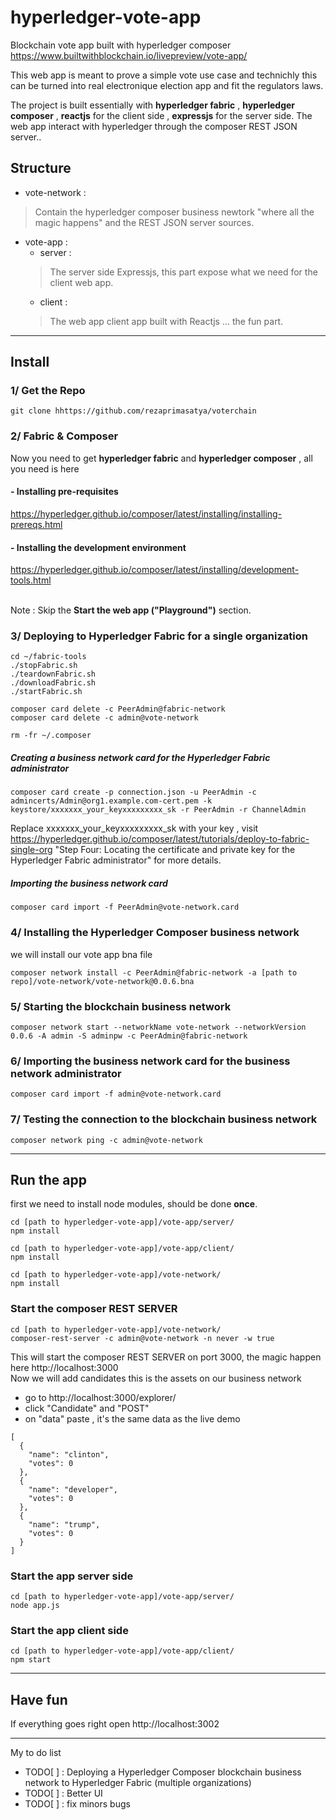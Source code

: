 # hyperledger-vote-app
Blockchain vote app built with hyperledger composer  https://www.builtwithblockchain.io/livepreview/vote-app/

This web app is meant to prove a simple vote use case and technichly this can be turned into real electronique election app and fit the regulators laws.

The project is built essentially with **hyperledger fabric** , **hyperledger composer** , **reactjs** for the client side , **expressjs** for the server side.
The web app interact with hyperledger through the composer REST JSON server..

## Structure

- vote-network :
> Contain  the hyperledger composer business newtork "where all the magic happens" and the REST JSON server sources.

- vote-app :
  - server :
  > The server side Expressjs, this part expose what we need for the client web app.
  - client :
  > The web app client app built with Reactjs ... the fun part.

<hr>

## Install

### 1/ Get the Repo

```
git clone hhttps://github.com/rezaprimasatya/voterchain
```

### 2/ Fabric & Composer

Now you need to get **hyperledger fabric** and   **hyperledger composer** , all you need is here

#### - Installing pre-requisites

https://hyperledger.github.io/composer/latest/installing/installing-prereqs.html

#### - Installing the development environment

https://hyperledger.github.io/composer/latest/installing/development-tools.html

<br>Note : Skip the **Start the web app ("Playground")** section.

### 3/ Deploying to Hyperledger Fabric for a single organization

```
cd ~/fabric-tools
./stopFabric.sh
./teardownFabric.sh
./downloadFabric.sh
./startFabric.sh
```

```
composer card delete -c PeerAdmin@fabric-network
composer card delete -c admin@vote-network
```

```
rm -fr ~/.composer
```

##### Creating a business network card for the Hyperledger Fabric administrator

```
composer card create -p connection.json -u PeerAdmin -c admincerts/Admin@org1.example.com-cert.pem -k keystore/xxxxxxx_your_keyxxxxxxxxx_sk -r PeerAdmin -r ChannelAdmin
```

Replace xxxxxxx_your_keyxxxxxxxxx_sk with your key , visit https://hyperledger.github.io/composer/latest/tutorials/deploy-to-fabric-single-org "Step Four: Locating the certificate and private key for the Hyperledger Fabric administrator" for more details.

##### Importing the business network card

```
composer card import -f PeerAdmin@vote-network.card
```

### 4/ Installing the Hyperledger Composer business network

we will install our vote app bna file

```
composer network install -c PeerAdmin@fabric-network -a [path to repo]/vote-network/vote-network@0.0.6.bna
```

### 5/  Starting the blockchain business network

```
composer network start --networkName vote-network --networkVersion 0.0.6 -A admin -S adminpw -c PeerAdmin@fabric-network
```

### 6/ Importing the business network card for the business network administrator

```
composer card import -f admin@vote-network.card
```
### 7/ Testing the connection to the blockchain business network

```
composer network ping -c admin@vote-network
```
<hr>

## Run the app
first we need to install node modules, should be done **once**.

```
cd [path to hyperledger-vote-app]/vote-app/server/
npm install
```

```
cd [path to hyperledger-vote-app]/vote-app/client/
npm install
```

```
cd [path to hyperledger-vote-app]/vote-network/
npm install
```

### Start the composer REST SERVER

```
cd [path to hyperledger-vote-app]/vote-network/
composer-rest-server -c admin@vote-network -n never -w true
```
This will start the composer REST SERVER on port 3000, the magic happen here http://localhost:3000 <br>
Now we will add candidates this is the assets on our business network
- go to http://localhost:3000/explorer/
- click "Candidate" and "POST"
- on "data" paste , it's the same data as the live demo
```
[
  {
    "name": "clinton",
    "votes": 0
  },
  {
    "name": "developer",
    "votes": 0
  },
  {
    "name": "trump",
    "votes": 0
  }
]
```

### Start the app server side

```
cd [path to hyperledger-vote-app]/vote-app/server/
node app.js
```

### Start the app client side

```
cd [path to hyperledger-vote-app]/vote-app/client/
npm start
```

<hr>

## Have fun

If everything goes right open http://localhost:3002

<hr>

My to do list<br>
- TODO[ ] : Deploying a Hyperledger Composer blockchain business network to Hyperledger Fabric (multiple organizations)
- TODO[ ] : Better UI
- TODO[ ] : fix minors bugs
